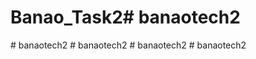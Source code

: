 # Banao_Task2#   b a n a o t e c h 2  
 #   b a n a o t e c h 2  
 #   b a n a o t e c h 2  
 #   b a n a o t e c h 2  
 #   b a n a o t e c h 2  
 